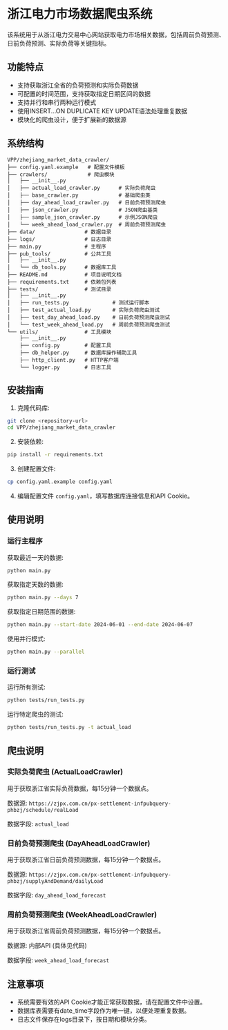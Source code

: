 # 浙江电力市场数据爬虫系统

该系统用于从浙江电力交易中心网站获取电力市场相关数据，包括周前负荷预测、日前负荷预测、实际负荷等关键指标。

## 功能特点

- 支持获取浙江全省的负荷预测和实际负荷数据
- 可配置的时间范围，支持获取指定日期区间的数据
- 支持并行和串行两种运行模式
- 使用INSERT...ON DUPLICATE KEY UPDATE语法处理重复数据
- 模块化的爬虫设计，便于扩展新的数据源

## 系统结构

```
VPP/zhejiang_market_data_crawler/
├── config.yaml.example   # 配置文件模板
├── crawlers/             # 爬虫模块
│   ├── __init__.py
│   ├── actual_load_crawler.py      # 实际负荷爬虫
│   ├── base_crawler.py             # 基础爬虫类
│   ├── day_ahead_load_crawler.py   # 日前负荷预测爬虫
│   ├── json_crawler.py             # JSON爬虫基类
│   ├── sample_json_crawler.py      # 示例JSON爬虫
│   └── week_ahead_load_crawler.py  # 周前负荷预测爬虫
├── data/                # 数据目录
├── logs/                # 日志目录
├── main.py              # 主程序
├── pub_tools/           # 公共工具
│   ├── __init__.py
│   └── db_tools.py      # 数据库工具
├── README.md            # 项目说明文档
├── requirements.txt     # 依赖包列表
├── tests/               # 测试目录
│   ├── __init__.py
│   ├── run_tests.py              # 测试运行脚本
│   ├── test_actual_load.py       # 实际负荷爬虫测试
│   ├── test_day_ahead_load.py    # 日前负荷预测爬虫测试
│   └── test_week_ahead_load.py   # 周前负荷预测爬虫测试
└── utils/               # 工具模块
    ├── __init__.py
    ├── config.py        # 配置工具
    ├── db_helper.py     # 数据库操作辅助工具
    ├── http_client.py   # HTTP客户端
    └── logger.py        # 日志工具
```

## 安装指南

1. 克隆代码库:
```bash
git clone <repository-url>
cd VPP/zhejiang_market_data_crawler
```

2. 安装依赖:
```bash
pip install -r requirements.txt
```

3. 创建配置文件:
```bash
cp config.yaml.example config.yaml
```

4. 编辑配置文件 `config.yaml`，填写数据库连接信息和API Cookie。

## 使用说明

### 运行主程序

获取最近一天的数据:
```bash
python main.py
```

获取指定天数的数据:
```bash
python main.py --days 7
```

获取指定日期范围的数据:
```bash
python main.py --start-date 2024-06-01 --end-date 2024-06-07
```

使用并行模式:
```bash
python main.py --parallel
```

### 运行测试

运行所有测试:
```bash
python tests/run_tests.py
```

运行特定爬虫的测试:
```bash
python tests/run_tests.py -t actual_load
```

## 爬虫说明

### 实际负荷爬虫 (ActualLoadCrawler)

用于获取浙江省实际负荷数据，每15分钟一个数据点。

数据源: `https://zjpx.com.cn/px-settlement-infpubquery-phbzj/schedule/realLoad`

数据字段: `actual_load`

### 日前负荷预测爬虫 (DayAheadLoadCrawler)

用于获取浙江省日前负荷预测数据，每15分钟一个数据点。

数据源: `https://zjpx.com.cn/px-settlement-infpubquery-phbzj/supplyAndDemand/dailyLoad`

数据字段: `day_ahead_load_forecast`

### 周前负荷预测爬虫 (WeekAheadLoadCrawler)

用于获取浙江省周前负荷预测数据，每15分钟一个数据点。

数据源: 内部API (具体见代码)

数据字段: `week_ahead_load_forecast`

## 注意事项

- 系统需要有效的API Cookie才能正常获取数据，请在配置文件中设置。
- 数据库表需要有date_time字段作为唯一键，以便处理重复数据。
- 日志文件保存在logs目录下，按日期和模块分类。 